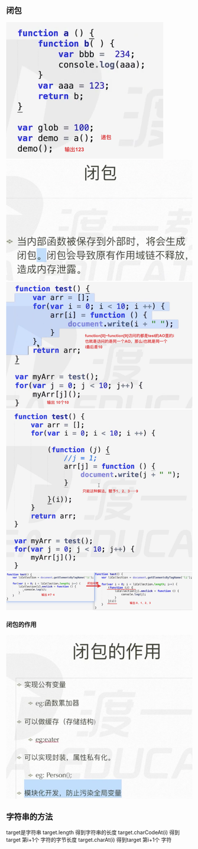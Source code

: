 ## 闭包

![](笔记/2020-04-15-15-52-05.png)
![](笔记/2020-04-15-15-57-02.png)
![](笔记/2020-04-15-20-33-42.png)
![](笔记/2020-04-15-20-52-54.png)
![](笔记/2020-04-15-21-17-15.png)
### 闭包的作用
![](笔记/2020-04-17-09-05-48.png)


## 字符串的方法
target是字符串
target.length   得到字符串的长度
target.charCodeAt(i)  得到target 第i+1个 字符的字节长度
target.charAt(i) 得到target 第i+1个 字符
